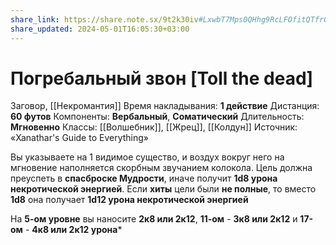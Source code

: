 ```yaml
---
share_link: https://share.note.sx/9t2k30iv#LxwbT7Mps0QHhg9RcLFOfitQTfrOa54p5MO79PSTGlc
share_updated: 2024-05-01T16:05:30+03:00
---
```

# Погребальный звон [Toll the dead]
Заговор, [[Некромантия]]
Время накладывания: **1 действие**
Дистанция: **60 футов**
Компоненты: **Вербальный**, **Соматический**
Длительность: **Мгновенно**
Классы: [[Волшебник]], [[Жрец]], [[Колдун]]
Источник: «Xanathar's Guide to Everything»

Вы указываете на 1 видимое существо, и воздух вокруг него на мгновение наполняется скорбным звучанием колокола. Цель должна преуспеть в **спасброске Мудрости**, иначе получит **1d8 урона некротической энергией**. Если **хиты** цели были **не полные**, то вместо **1d8** она получает **1d12 урона некротической энергией**
  
На **5-ом уровне** вы наносите **2к8 или 2к12**, **11-ом** - **3к8 или 2к12** и **17-ом** - **4к8 или 2к12 урона***